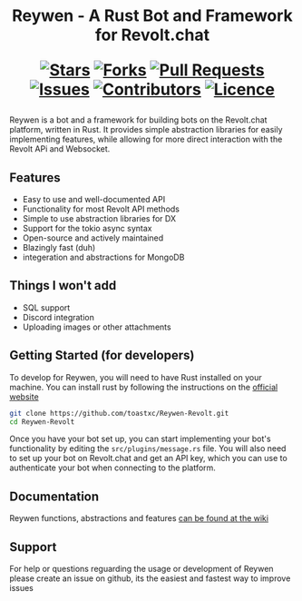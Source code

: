 <h1 align="center">
  Reywen - A Rust Bot and Framework for Revolt.chat
  
  [![Stars](https://img.shields.io/github/stars/toastxc/Reywen-Revolt?style=flat-square&logoColor=white)](https://github.com/toastxc/Reywen-Revolt/stargazers)
  [![Forks](https://img.shields.io/github/forks/toastxc/Reywen-Revolt?style=flat-square&logoColor=white)](https://github.com/toastxc/Reywen-Revolt/network/members)
  [![Pull Requests](https://img.shields.io/github/issues-pr/toastxc/Reywen-Revolt?style=flat-square&logoColor=white)](https://github.com/toastxc/Reywen-Revolt/pulls)
  [![Issues](https://img.shields.io/github/issues/toastxc/Reywen-Revolt?style=flat-square&logoColor=white)](https://github.com/toastxc/Reywen-Revolt/issues)
  [![Contributors](https://img.shields.io/github/contributors/toastxc/Reywen-Revolt?style=flat-square&logoColor=white)](https://github.com/toastxc/Reywen-Revolt/graphs/contributors)
  [![Licence](https://img.shields.io/github/license/toastxc/Reywen-Revolt?style=flat-square&logoColor=white)](https://github.com/toastxc/Reywen-Revolt/blob/main/LICENCE)
</h1>

Reywen is a bot and a framework for building bots on the Revolt.chat platform, written in Rust. It provides simple abstraction libraries for easily implementing features, while allowing for more direct interaction with the Revolt APi and Websocket.

## Features
- Easy to use and well-documented API
- Functionality for most Revolt API methods
- Simple to use abstraction libraries for DX
- Support for the tokio async syntax
- Open-source and actively maintained
- Blazingly fast (duh)
- integeration and abstractions for MongoDB

## Things I won't add
- SQL support
- Discord integration
- Uploading images or other attachments


## Getting Started (for developers)

To develop for Reywen, you will need to have Rust installed on your machine. You can install rust by following the instructions on the [official website](https://www.rust-lang.org/learn/get-started)
```bash
git clone https://github.com/toastxc/Reywen-Revolt.git
cd Reywen-Revolt
```
Once you have your bot set up, you can start implementing your bot's functionality by editing the `src/plugins/message.rs` file. You will also need to set up your bot on Revolt.chat and get an API key, which you can use to authenticate your bot when connecting to the platform.

## Documentation
Reywen functions, abstractions and features
[can be found at the wiki](https://github.com/toastxc/Reywen-Revolt/wiki)

## Support
For help or questions reguarding the usage or development of Reywen please create an issue on github, its the easiest and fastest way to improve issues
